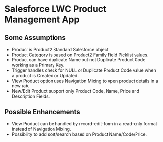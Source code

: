 # Salesforce LWC Product Management App

## Some Assumptions

- Product is Product2 Standard Salesforce object.
- Product Category is based on Product2 Family Field Picklist values.
- Product can have duplicate Name but not Duplicate Product Code working as a Primary Key.
- Trigger handles check for NULL or Duplicate Product Code value when a product is Created or Updated.
- View Product option uses Navigation Mixing to open product details in a new tab.
- New/Edit Product support only Product Code, Name, Price and Description Fields.

## Possible Enhancements 

- View Product can be handled by record-edit-form in a read-only format instead of Navigation Mixing.
- Possibility to add sort/search based on Product Name/Code/Price.

